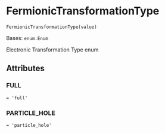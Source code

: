 # FermionicTransformationType

<span id="undefined" />

`FermionicTransformationType(value)`

Bases: `enum.Enum`

Electronic Transformation Type enum

## Attributes

<span id="undefined" />

### FULL

`= 'full'`

<span id="undefined" />

### PARTICLE\_HOLE

`= 'particle_hole'`
